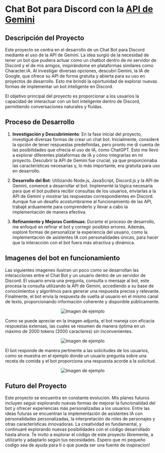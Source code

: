 # Chat Bot para Discord con la [API de Gemini](https://gemini.google.com/?hl=es_419)

## Descripción del Proyecto

  Este proyecto se centra en el desarrollo de un Chat Bot para Discord mediante el uso de la API de Gemini. La idea surgió de la necesidad de tener un bot que pudiera actuar como un chatbot dentro de mi servidor de Discord y el de mis amigos, inspirándome en plataformas similares como Character.IA. Al investigar diversas opciones, descubrí Gemini, la IA de Google, que ofrece su API de forma gratuita y abierta para su uso en proyectos de desarrollo. Esto me brindó la oportunidad de explorar nuevas formas de implementar un bot inteligente en Discord.

  El objetivo principal del proyecto es proporcionar a los usuarios la capacidad de interactuar con un bot inteligente dentro de Discord, permitiendo conversaciones naturales y fluidas.

## Proceso de Desarrollo

1. **Investigación y Descubrimiento**:
   En la fase inicial del proyecto, investigué diversas formas de crear un chat bot. Inicialmente, consideré la opción de tener respuestas predefinidas, pero pronto me di cuenta de las posibilidades que ofrecía el uso de IA, como ChatGPT. Esto me llevó a explorar diferentes plataformas de IA y cómo integrarlas en mi proyecto. Descubrir la API de Gemini fue crucial, ya que proporcionaba las características necesarias y, lo más importante, era gratuita para uso en desarrollo.

2. **Desarrollo del Bot**:
   Utilizando Node.js, JavaScript, Discord.js y la API de Gemini, comencé a desarrollar el bot. Implementé la lógica necesaria para que el bot pudiera recibir consultas de los usuarios, enviarlas a la API de Gemini y mostrar las respuestas correspondientes en Discord. Aunque fue un desafío acostumbrarme al funcionamiento de las API, trabajé arduamente para comprenderlo y llevar a cabo la implementación de manera efectiva.

3. **Refinamiento y Mejoras Continuas**:
   Durante el proceso de desarrollo, me enfoqué en refinar el bot y corregir posibles errores. Además, exploré formas de personalizar la experiencia del usuario, como la implementación de asistentes IA con personalidades únicas, para hacer que la interacción con el bot fuera más atractiva y dinámica.

## Imagenes del bot en funcionamiento

  Las siguientes imagenes ilustran un poco como se desarrollan las interacciones entre el Chat Bot y un usuario dentro de un servidor de Discord. El usuario envia una pregunta, consulta o mensaje al bot, este procesa la consulta utilizando la API de Gemini, accediendo a su base de conocimientos y algoritmos para generar una respuesta precisa y relevante. Finalmente, el bot envía la respuesta de vuelta al usuario en el mismo canal de texto, proporcionando información coherente y disponible públicamente.
<p align="center">
  <img src="https://github.com/rodorrego/Gemini-ChatBot/assets/103141158/59efe261-0411-4ce8-864d-edbe6aff8f03" alt="Imagen de ejemplo">
</p>

Como se puede apreciar en la imagen adjunta, el bot maneja con eficacia respuestas extensas, las cuales se resumen de manera óptima en un máximo de 2000 tokens (2000 caracteres) sin inconvenientes.
<p align="center">
  <img src="https://github.com/rodorrego/Gemini-ChatBot/assets/103141158/30c16f3d-1c25-4b8f-aa56-cb9b433e6ab9" alt="Imagen de ejemplo">
</p>

El bot responde de manera pertinente a las solicitudes de los usuarios, como se muestra en el ejemplo donde un usuario pregunta sobre una receta de comida y el bot proporciona una respuesta acorde a la solicitud.
<p align="center">
  <img src="https://github.com/rodorrego/Gemini-ChatBot/assets/103141158/83535970-ee8c-4100-8248-88fed5011a23" alt="Imagen de ejemplo">
</p>

## Futuro del Proyecto

Este proyecto se encuentra en constante evolución. Mis planes futuros incluyen seguir explorando nuevas formas de mejorar la funcionalidad del bot y ofrecer experiencias más personalizadas a los usuarios. Entre las ideas futuras se encuentran la implementación de asistentes IA con personalidades personalizadas, la interpretación de roles de personajes y otras características innovadoras. La creatividad es fundamental, y continuaré explorando nuevas posibilidades con el código desarrollado hasta ahora.
Te invito a explorar el código de este proyecto libremente, a utilizarlo y adaptarlo según tus necesidades. Espero que mi pequeño codigo sea de ayuda para ti o que pueda ser una fuente de inspiracion!
